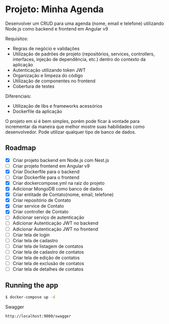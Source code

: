 # Projeto: Minha Agenda

Desenvolver um CRUD para uma agenda (nome, email e telefone) utilizando Node.js como backend e frontend em Angular v9

Requisitos:
- Regras de negócio e validações
- Utilização de padrões de projeto (repositórios, services, controllers, interfaces, injeção de dependência, etc.) dentro do contexto da aplicação
- Autenticação utilizando token JWT
- Organização e limpeza do código
- Utilização de componentes no frontend
- Cobertura de testes

Diferenciais:
- Utilização de libs e frameworks acessórios
- Dockerfile da aplicação
 
O projeto em si é bem simples, porém pode ficar à vontade para incrementar da maneira que melhor mostre suas habilidades como desenvolvedor. Pode utilizar qualquer tipo de banco de dados.

## Roadmap

- [X] Criar projeto backend em Node.js com Nest.js
- [ ] Criar projeto frontend em Angular v9
- [X] Criar Dockerfile para o backend
- [ ] Criar Dockerfile para o frontend
- [X] Criar dockercompose.yml na raiz do projeto
- [X] Adicionar MongoDB como banco de dados
- [X] Criar entitade de Contato(nome, email, telefone)
- [X] Criar repositório de Contato
- [X] Criar service de Contato
- [X] Criar controller de Contato
- [ ] Adicionar serviço de autenticação
- [ ] Adicionar Autenticação JWT no backend
- [ ] Adicionar Autenticação JWT no frontend
- [ ] Criar tela de login
- [ ] Criar tela de cadastro
- [ ] Criar tela de listagem de contatos
- [ ] Criar tela de cadastro de contatos
- [ ] Criar tela de edição de contatos
- [ ] Criar tela de exclusão de contatos
- [ ] Criar tela de detalhes de contatos

## Running the app

```bash
$ docker-compose up -d
```

Swagger
```
http://localhost:9000/swagger
```
